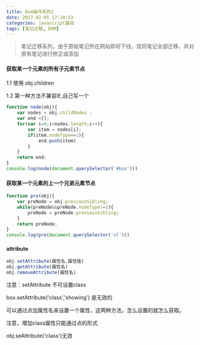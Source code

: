 ```yaml
---
title: Dom操作系列2
date: 2017-02-05 17:10:53
categories: javascript基础
tags: [笔记迁移, DOM]
---
```


> 笔记迁移系列，由于原始笔记所在网站即将下线，现将笔记全部迁移，并对原有笔记进行修正或添加

<!-- More -->

#### 获取某一个元素的所有子元素节点

1.1  使用 obj.children

1.2  第一种方法不兼容IE,自己写一个

```js
function node(obj){
    var nodes = obj.childNodes ;
    var end =[];
    for(var i=0;i<nodes.length;i++){
        var item = nodes[i];
        if(item.nodeType==1){
            end.push(item)
        }
    }
    return end;
}
console.log(node(document.querySelector('#box')))
```

#### 获取某一个元素的上一个兄弟元素节点

```js
function pre(obj){
    var preNode = obj.previousSibling;
    while(preNode&&preNode.nodeType!=1){
        preNode = preNode.previousSibling;
    }
    return preNode;
}
console.log(pre(document.querySelector('ul')))
```

#### attribute

```js
obj.setAttribute(属性名,属性值)
obj.getAttribute(属性名)
obj.removeAttribute(属性名)
```

注意：setAttribute 不可设置class

box.setAttribute('class','showing')  是无效的

可以通过点加属性名来设置一个属性，这两种方法，怎么设置的就怎么获取。

注意，增加class属性只能通过点的形式

obj.seAttribute('class')无效